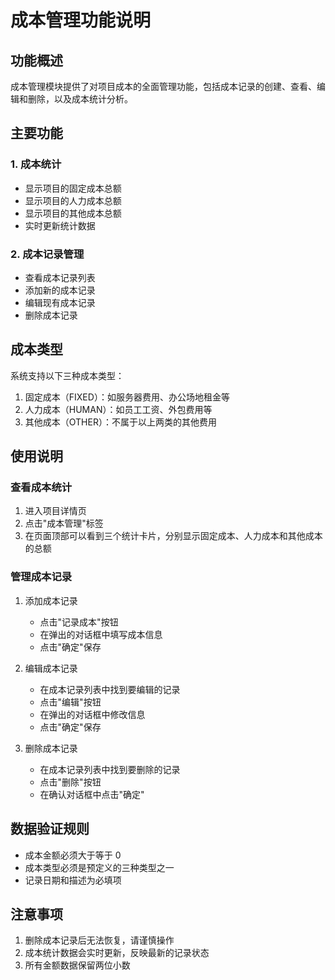 # 成本管理功能说明

## 功能概述
成本管理模块提供了对项目成本的全面管理功能，包括成本记录的创建、查看、编辑和删除，以及成本统计分析。

## 主要功能

### 1. 成本统计
- 显示项目的固定成本总额
- 显示项目的人力成本总额
- 显示项目的其他成本总额
- 实时更新统计数据

### 2. 成本记录管理
- 查看成本记录列表
- 添加新的成本记录
- 编辑现有成本记录
- 删除成本记录

## 成本类型
系统支持以下三种成本类型：
1. 固定成本（FIXED）：如服务器费用、办公场地租金等
2. 人力成本（HUMAN）：如员工工资、外包费用等
3. 其他成本（OTHER）：不属于以上两类的其他费用

## 使用说明

### 查看成本统计
1. 进入项目详情页
2. 点击"成本管理"标签
3. 在页面顶部可以看到三个统计卡片，分别显示固定成本、人力成本和其他成本的总额

### 管理成本记录
1. 添加成本记录
   - 点击"记录成本"按钮
   - 在弹出的对话框中填写成本信息
   - 点击"确定"保存

2. 编辑成本记录
   - 在成本记录列表中找到要编辑的记录
   - 点击"编辑"按钮
   - 在弹出的对话框中修改信息
   - 点击"确定"保存

3. 删除成本记录
   - 在成本记录列表中找到要删除的记录
   - 点击"删除"按钮
   - 在确认对话框中点击"确定"

## 数据验证规则
- 成本金额必须大于等于 0
- 成本类型必须是预定义的三种类型之一
- 记录日期和描述为必填项

## 注意事项
1. 删除成本记录后无法恢复，请谨慎操作
2. 成本统计数据会实时更新，反映最新的记录状态
3. 所有金额数据保留两位小数 
